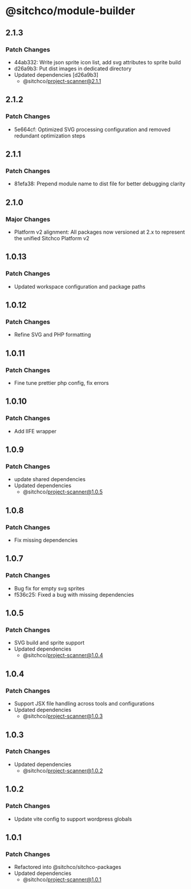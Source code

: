 # @sitchco/module-builder

## 2.1.3

### Patch Changes

- 44ab332: Write json sprite icon list, add svg attributes to sprite build
- d26a9b3: Put dist images in dedicated directory
- Updated dependencies [d26a9b3]
  - @sitchco/project-scanner@2.1.1

## 2.1.2

### Patch Changes

- 5e664cf: Optimized SVG processing configuration and removed redundant optimization steps

## 2.1.1

### Patch Changes

- 81efa38: Prepend module name to dist file for better debugging clarity

## 2.1.0

### Major Changes

- Platform v2 alignment: All packages now versioned at 2.x to represent the unified Sitchco Platform v2

## 1.0.13

### Patch Changes

- Updated workspace configuration and package paths

## 1.0.12

### Patch Changes

- Refine SVG and PHP formatting

## 1.0.11

### Patch Changes

- Fine tune prettier php config, fix errors

## 1.0.10

### Patch Changes

- Add IIFE wrapper

## 1.0.9

### Patch Changes

- update shared dependencies
- Updated dependencies
  - @sitchco/project-scanner@1.0.5

## 1.0.8

### Patch Changes

- Fix missing dependencies

## 1.0.7

### Patch Changes

- Bug fix for empty svg sprites
- f536c25: Fixed a bug with missing dependencies

## 1.0.5

### Patch Changes

- SVG build and sprite support
- Updated dependencies
  - @sitchco/project-scanner@1.0.4

## 1.0.4

### Patch Changes

- Support JSX file handling across tools and configurations
- Updated dependencies
  - @sitchco/project-scanner@1.0.3

## 1.0.3

### Patch Changes

- Updated dependencies
  - @sitchco/project-scanner@1.0.2

## 1.0.2

### Patch Changes

- Update vite config to support wordpress globals

## 1.0.1

### Patch Changes

- Refactored into @sitchco/sitchco-packages
- Updated dependencies
  - @sitchco/project-scanner@1.0.1
